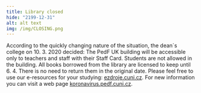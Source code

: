 ```yaml
---
title: Library closed
hide: "2199-12-31"
alt: alt text
img: /img/CLOSING.png
---
```


According to the quickly changing nature of the situation, the dean´s college
on 10. 3. 2020 decided: The PedF UK building will be accessible only to
teachers and staff with their Staff Card. Students are not allowed in the
building. All books borrowed from the library are licensed to keep until 6. 4.
There is no need to return them in the original date. Please feel free to use
our e-resources for your studying: [ezdroje.cuni.cz](https://ezdroje.cuni.cz/index.php?lang=en).
For new information you can visit a web page [koronavirus.pedf.cuni.cz](https://koronavirus.pedf.cuni.cz).

